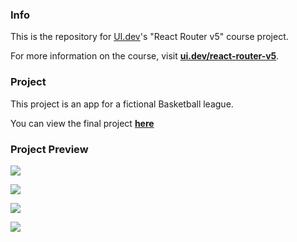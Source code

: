 ### Info

This is the repository for [UI.dev](https://ui.dev)'s "React Router v5" course
project.

For more information on the course, visit
**[ui.dev/react-router-v5](https://ui.dev/react-router-v5/)**.

### Project

This project is an app for a fictional Basketball league.

You can view the final project **[here](https://basketball-league.netlify.app)**

### Project Preview

![](https://user-images.githubusercontent.com/2933430/82761753-f994a380-9db9-11ea-98af-922c37266d46.png)

![](https://user-images.githubusercontent.com/2933430/82761748-f7cae000-9db9-11ea-9cce-8e6ab5dcc2c7.png)

![](https://user-images.githubusercontent.com/2933430/82761747-f699b300-9db9-11ea-9e59-a79c65fd6536.png)

![](https://user-images.githubusercontent.com/2933430/82761744-f39ec280-9db9-11ea-954d-33feb6bfc706.png)
